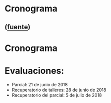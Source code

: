 # Cronograma
([fuente](https://campus.exactas.uba.ar/course/view.php?id=997&section=8))
---
# Cronograma

# Evaluaciones:

  - Parcial: 21 de junio de 2018
  - Recuperatorio de talleres: 28 de junio de 2018
  - Recuperatorio del parcial: 5 de julio de 2018

